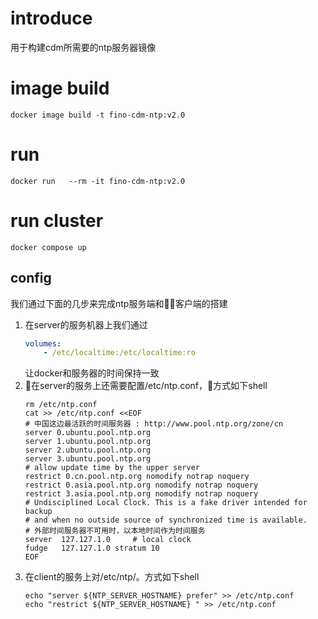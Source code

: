 # introduce
用于构建cdm所需要的ntp服务器镜像

# image build
```shell
docker image build -t fino-cdm-ntp:v2.0
```

# run
```shell
docker run   --rm -it fino-cdm-ntp:v2.0
```

# run cluster
```shell
docker compose up
```  
## config  
我们通过下面的几步来完成ntp服务端和客户端的搭建
1. 在server的服务机器上我们通过
    ```yaml
    volumes:
        - /etc/localtime:/etc/localtime:ro 
    ```
    让docker和服务器的时间保持一致  
2. 在server的服务上还需要配置/etc/ntp.conf，方式如下shell
    ```shell
    rm /etc/ntp.conf
    cat >> /etc/ntp.conf <<EOF
    # 中国这边最活跃的时间服务器 : http://www.pool.ntp.org/zone/cn
    server 0.ubuntu.pool.ntp.org 
    server 1.ubuntu.pool.ntp.org 
    server 2.ubuntu.pool.ntp.org 
    server 3.ubuntu.pool.ntp.org
    # allow update time by the upper server
    restrict 0.cn.pool.ntp.org nomodify notrap noquery
    restrict 0.asia.pool.ntp.org nomodify notrap noquery
    restrict 3.asia.pool.ntp.org nomodify notrap noquery
    # Undisciplined Local Clock. This is a fake driver intended for backup
    # and when no outside source of synchronized time is available.
    # 外部时间服务器不可用时，以本地时间作为时间服务
    server  127.127.1.0     # local clock
    fudge   127.127.1.0 stratum 10
    EOF
    ```
3. 在client的服务上对/etc/ntp/。方式如下shell
    ```shell
    echo "server ${NTP_SERVER_HOSTNAME} prefer" >> /etc/ntp.conf
    echo "restrict ${NTP_SERVER_HOSTNAME} " >> /etc/ntp.conf
    ```